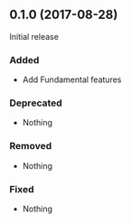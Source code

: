 ## 0.1.0 (2017-08-28)

Initial release

### Added

- Add Fundamental features

### Deprecated

- Nothing

### Removed

- Nothing

### Fixed

- Nothing
